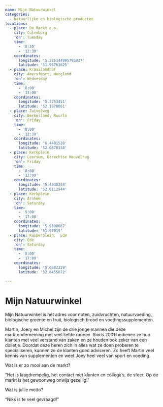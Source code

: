 ```yaml
---
name: Mijn Natuurwinkel
categories:
  - Natuurlijke en biologische producten
locations:
  - place: De Markt e.o.
    city: Culemborg
    'on': Tuesday
    time:
      - '8:30'
      - '12:30'
    coordinates:
      longitude: '5.225144995795937'
      latitude: '51.95761625'
  - place: Kraailandhof
    city: Amersfoort, Hoogland
    'on': Wednesday
    time:
      - '8:00'
      - '13:00'
    coordinates:
      longitude: '5.3753451'
      latitude: '52.1878061'
  - place: Zuivelweg
    city: Berkelland, Ruurlo
    'on': Friday
    time:
      - '8:00'
      - '12:30'
    coordinates:
      longitude: '6.4481528'
      latitude: '52.0870138'
  - place: Kerkplein
    city: Leersum, Utrechtse Heuvelrug
    'on': Friday
    time:
      - '8:00'
      - '13:00'
    coordinates:
      longitude: '5.4338368'
      latitude: '52.0112944'
  - place: Kerkplein
    city: Arnhem
    'on': Saturday
    time:
      - '9:00'
      - '17:00'
    coordinates:
      longitude: '5.9108667'
      latitude: '51.97919'
  - place: Kuiperplein,  Ede
    city: Ede
    'on': Saturday
    time:
      - '8:00'
      - '17:00'
    coordinates:
      longitude: '5.6682329'
      latitude: '52.0455872'

---
```


# Mijn Natuurwinkel

Mijn Natuurwinkel is hét adres voor noten, zuidvruchten, natuurvoeding, biologische groente en fruit, biologisch brood en voedingssupplementen.

Martin, Joery en Michel zijn de drie jonge mannen die deze marktonderneming met veel liefde runnen. Sinds 2001 bedienen ze hun klanten met veel verstand van zaken en ze houden ook zeker van een dolletje. Doordat deze heren zich in alles wat ze doen proberen te specialiseren, kunnen ze de klanten goed adviseren. Zo heeft Martin veel kennis van supplementen en weet Joey heel veel van sport en voeding. 

Wat is er zo mooi aan de markt?

“Het is laagdrempelig, het contact met klanten en collega’s, de sfeer. Op de markt is het gewoonweg onwijs gezellig!”

Wat is jullie motto?

“Niks is te veel gevraagd!”

 